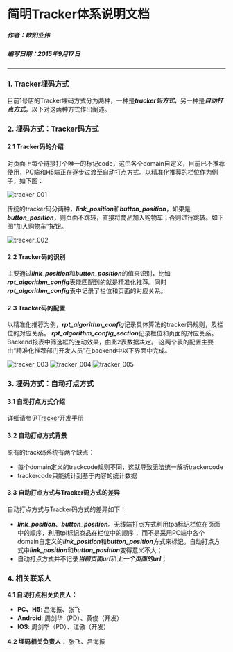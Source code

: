 # **简明Tracker体系说明文档**
##### 作者：欧阳业伟
##### 编写日期：2015年9月17日

------------
### **1. Tracker埋码方式**
目前1号店的Tracker埋码方式分为两种，一种是***tracker码方式***，另一种是***自动打点方式***，以下对这两种方式作出阐述。

### **2. 埋码方式：Tracker码方式**
#### **2.1 Tracker码的介绍**
对页面上每个链接打个唯一的标记code，这由各个domain自定义，目前已不推荐使用，PC端和H5端正在逐步过渡至自动打点方式。以精准化推荐的栏位作为例子，如下图：

![tracker_001][tracker_001] 

传统的tracker码分两种，***link_position***和***button_position***，如果是***button_position***，则页面不跳转，直接将商品加入购物车；否则进行跳转。如下图“加入购物车”按钮。

![tracker_002][tracker_002] 

#### **2.2 Tracker码的识别**
主要通过***link_position***和***button_position***的值来识别，比如***rpt_algorithm_config***表能匹配到的就是精准化推荐。同时***rpt_algorithm_config***表中记录了栏位和页面的对应关系。

#### **2.3 Tracker码的配置**
以精准化推荐为例，***rpt_algorithm_config***记录具体算法的tracker码规则，及栏位的对应关系。
***rpt_algorithm_config_section***记录栏位和页面的对应关系。
Backend报表中筛选框的连动效果，由此2表数据决定。
这两个表的配置主要由“精准化推荐部门开发人员”在backend中以下界面中完成。

![tracker_003][tracker_003] 
![tracker_004][tracker_004] 
![tracker_005][tracker_005] 

### **3. 埋码方式：自动打点方式**
#### **3.1 自动打点方式介绍**
详细请参见[Tracker开发手册][]

#### **3.2 自动打点方式背景**
原有的track码系统有两个缺点：

+ 每个domain定义的trackcode规则不同，这就导致无法统一解析trackercode
+ trackercode只能统计到基于内容的统计数据

#### **3.3 自动打点方式与Tracker码方式的差异**
自动打点方式与Tracker码方式的差异如下：

+ ***link_position***、***button_position***。无线端打点方式利用tpa标记栏位在页面中的顺序，利用tpi标记商品在栏位中的顺序；
而不是采用PC端中各个domain自定义的***link_position***和***button_position***方式来标记。自动打点方式中***link_position***和***button_position***变得意义不大；
+ 自动打点方式并不记录***当前页面url***和***上一个页面的url***；

### **4. 相关联系人**
**4.1 自动打点相关负责人：**

+ **PC、H5**: 吕海振、张飞
+ **Android**: 周剑华（PD）、黄俊（开发）
+ **IOS**: 周剑华（PD）、江傲（开发）

**4.2 埋码相关负责人：**
张飞、吕海振

[tracker_001]: http://oyyw-bucket.oss-cn-shenzhen.aliyuncs.com/document%2FMarkdown%2F%E7%AE%80%E6%98%8ETracker%E4%BD%93%E7%B3%BB%E8%AF%B4%E6%98%8E%E6%96%87%E6%A1%A3%2Ftracker_001.png
[tracker_002]: http://oyyw-bucket.oss-cn-shenzhen.aliyuncs.com/document%2FMarkdown%2F%E7%AE%80%E6%98%8ETracker%E4%BD%93%E7%B3%BB%E8%AF%B4%E6%98%8E%E6%96%87%E6%A1%A3%2Ftracker_002.png
[tracker_003]: http://oyyw-bucket.oss-cn-shenzhen.aliyuncs.com/document%2FMarkdown%2F%E7%AE%80%E6%98%8ETracker%E4%BD%93%E7%B3%BB%E8%AF%B4%E6%98%8E%E6%96%87%E6%A1%A3%2Ftracker_003.png
[tracker_004]: http://oyyw-bucket.oss-cn-shenzhen.aliyuncs.com/document%2FMarkdown%2F%E7%AE%80%E6%98%8ETracker%E4%BD%93%E7%B3%BB%E8%AF%B4%E6%98%8E%E6%96%87%E6%A1%A3%2Ftracker_004.png
[tracker_005]: http://oyyw-bucket.oss-cn-shenzhen.aliyuncs.com/document%2FMarkdown%2F%E7%AE%80%E6%98%8ETracker%E4%BD%93%E7%B3%BB%E8%AF%B4%E6%98%8E%E6%96%87%E6%A1%A3%2Ftracker_005.png
[Tracker开发手册]: http://wiki.yihaodian.cn/mediawiki/index.php/Tracker%E5%BC%80%E5%8F%91%E6%89%8B%E5%86%8C